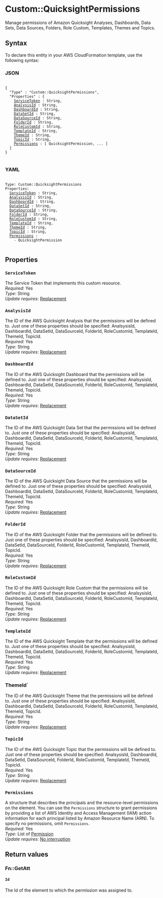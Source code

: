 <!-- markdownlint-disable MD033 -->
# Custom::QuicksightPermissions

Manage permissions of Amazon Quicksight Analyses, Dashboards, Data Sets, Data Sources, Folders, Role Custom, Templates, Themes and Topics\.

## Syntax

To declare this entity in your AWS CloudFormation template, use the following syntax:

### JSON

<pre>
 <code>
{
  "Type" : "Custom::QuicksightPermissions",
  "Properties" : {
    <a href="#ServiceToken">ServiceToken</a> : String,
    <a href="#AnalysisId">AnalysisId</a> : String,
    <a href="#DashboardId">DashboardId</a> : String,
    <a href="#DataSetId">DataSetId</a> : String,
    <a href="#DataSourceId">DataSourceId</a> : String,
    <a href="#FolderId">FolderId</a> : String,
    <a href="#RoleCustomId">RoleCustomId</a> : String,
    <a href="#TemplateId">TemplateId</a> : String,
    <a href="#ThemeId">ThemeId</a> : String,
    <a href="#TopicId">TopicId</a> : String,
    <a href="#Permissions">Permissions</a> : [ QuicksightPermission, ... ]
  }
}
</code>
</pre>

### YAML

<pre>
 <code>
Type: Custom::QuicksightPermissions
Properties:
  <a href="#ServiceToken">ServiceToken</a> : String,
  <a href="#AnalysisId">AnalysisId</a> : String,
  <a href="#DashboardId">DashboardId</a> : String,
  <a href="#DataSetId">DataSetId</a> : String,
  <a href="#DataSourceId">DataSourceId</a> : String,
  <a href="#FolderId">FolderId</a> : String,
  <a href="#RoleCustomId">RoleCustomId</a> : String,
  <a href="#TemplateId">TemplateId</a> : String,
  <a href="#ThemeId">ThemeId</a> : String,
  <a href="#TopicId">TopicId</a> : String,
  <a href="#Permissions">Permissions</a> :
    - QuicksightPermission
 </code>
</pre>

## Properties

### `ServiceToken`

The Service Token that implements this custom resource\.  
*Required*: Yes  
*Type*: String    
*Update requires*: [Replacement](https://docs.aws.amazon.com/AWSCloudFormation/latest/UserGuide/using-cfn-updating-stacks-update-behaviors.html#update-replacement)

### `AnalysisId`

The ID of the AWS Quicksight Analysis that the permissions will be defined to. Just one of these properties should be specified: AnalsysisId, DashboardId, DataSetId, DataSourceId, FolderId, RoleCustomId, TemplateId, ThemeId, TopicId\.  
*Required*: Yes  
*Type*: String  
*Update requires*: [Replacement](https://docs.aws.amazon.com/AWSCloudFormation/latest/UserGuide/using-cfn-updating-stacks-update-behaviors.html#update-replacement)

### `DashboardId`

The ID of the AWS Quicksight Dashboard that the permissions will be defined to. Just one of these properties should be specified: AnalsysisId, DashboardId, DataSetId, DataSourceId, FolderId, RoleCustomId, TemplateId, ThemeId, TopicId\.  
*Required*: Yes  
*Type*: String  
*Update requires*: [Replacement](https://docs.aws.amazon.com/AWSCloudFormation/latest/UserGuide/using-cfn-updating-stacks-update-behaviors.html#update-replacement)

### `DataSetId`

The ID of the AWS Quicksight Data Set that the permissions will be defined to. Just one of these properties should be specified: AnalsysisId, DashboardId, DataSetId, DataSourceId, FolderId, RoleCustomId, TemplateId, ThemeId, TopicId\.  
*Required*: Yes  
*Type*: String  
*Update requires*: [Replacement](https://docs.aws.amazon.com/AWSCloudFormation/latest/UserGuide/using-cfn-updating-stacks-update-behaviors.html#update-replacement)

### `DataSourceId`

The ID of the AWS Quicksight Data Source that the permissions will be defined to. Just one of these properties should be specified: AnalsysisId, DashboardId, DataSetId, DataSourceId, FolderId, RoleCustomId, TemplateId, ThemeId, TopicId\.  
*Required*: Yes  
*Type*: String  
*Update requires*: [Replacement](https://docs.aws.amazon.com/AWSCloudFormation/latest/UserGuide/using-cfn-updating-stacks-update-behaviors.html#update-replacement)

### `FolderId`

The ID of the AWS Quicksight Folder that the permissions will be defined to. Just one of these properties should be specified: AnalsysisId, DashboardId, DataSetId, DataSourceId, FolderId, RoleCustomId, TemplateId, ThemeId, TopicId\.  
*Required*: Yes  
*Type*: String  
*Update requires*: [Replacement](https://docs.aws.amazon.com/AWSCloudFormation/latest/UserGuide/using-cfn-updating-stacks-update-behaviors.html#update-replacement)

### `RoleCustomId`

The ID of the AWS Quicksight Role Custom that the permissions will be defined to. Just one of these properties should be specified: AnalsysisId, DashboardId, DataSetId, DataSourceId, FolderId, RoleCustomId, TemplateId, ThemeId, TopicId\.  
*Required*: Yes  
*Type*: String  
*Update requires*: [Replacement](https://docs.aws.amazon.com/AWSCloudFormation/latest/UserGuide/using-cfn-updating-stacks-update-behaviors.html#update-replacement)

### `TemplateId`

The ID of the AWS Quicksight Template that the permissions will be defined to. Just one of these properties should be specified: AnalsysisId, DashboardId, DataSetId, DataSourceId, FolderId, RoleCustomId, TemplateId, ThemeId, TopicId\.  
*Required*: Yes  
*Type*: String  
*Update requires*: [Replacement](https://docs.aws.amazon.com/AWSCloudFormation/latest/UserGuide/using-cfn-updating-stacks-update-behaviors.html#update-replacement)

### ThemeId`

The ID of the AWS Quicksight Theme that the permissions will be defined to. Just one of these properties should be specified: AnalsysisId, DashboardId, DataSetId, DataSourceId, FolderId, RoleCustomId, TemplateId, ThemeId, TopicId\.  
*Required*: Yes  
*Type*: String  
*Update requires*: [Replacement](https://docs.aws.amazon.com/AWSCloudFormation/latest/UserGuide/using-cfn-updating-stacks-update-behaviors.html#update-replacement)

### `TopicId`

The ID of the AWS Quicksight Topic that the permissions will be defined to. Just one of these properties should be specified: AnalsysisId, DashboardId, DataSetId, DataSourceId, FolderId, RoleCustomId, TemplateId, ThemeId, TopicId\.  
*Required*: Yes  
*Type*: String  
*Update requires*: [Replacement](https://docs.aws.amazon.com/AWSCloudFormation/latest/UserGuide/using-cfn-updating-stacks-update-behaviors.html#update-replacement)

### `Permissions`

A structure that describes the principals and the resource\-level permissions on the element\. You can use the `Permissions` structure to grant permissions by providing a list of AWS Identity and Access Management \(IAM\) action information for each principal listed by Amazon Resource Name \(ARN\)\.
To specify no permissions, omit `Permissions`\.  
*Required*: Yes  
*Type*: List of [Permission](custom-resource-quicksight-permissions-property-permission.md)  
*Update requires*: [No interruption](https://docs.aws.amazon.com/AWSCloudFormation/latest/UserGuide/using-cfn-updating-stacks-update-behaviors.html#update-no-interrupt)

## Return values

### Fn::GetAtt

#### `Id`

The Id of the element to which the permission was assigned to\.
